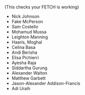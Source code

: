 
(This checks your FETCH is working)

- Nick Johnson
- Fake McPerson
- Sam Costello
- Mohamud Mussa
- Leighton Manning
- Haaris, Moghal
- Celina Basa
- Andi Berisha
- Elisa Pichierri
- Ayesha Raja
- Siddartha Gurung
- Alexander Walton
- Matthew Garbett
- Jason-Alexander Addison-Francis
- Adi Uraih
